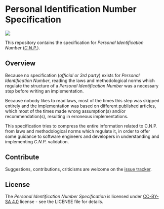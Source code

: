 # Personal Identification Number Specification

![](https://img.shields.io/badge/status-draft-yellow.svg?style=flat-square)

This repository contains the specification for _Personal Identification Number_ (_<abbr title="Cod Numeric Personal">C.N.P.</abbr>_).

## Overview

Because no specification (_official or 3rd party_) exists for _Personal Identification Number_, reading the laws and methodological norms which regulate the structure of a _Personal Identification Number_ was a necessary step before writing an implementation.

Because nobody likes to read laws, most of the times this step was skipped entirely and the implementation was based on different published articles, which most of the times made wrong assumption(s) and/or recommendation(s), resulting in erroneous implementations.

This specification tries to compress the entire information related to C.N.P. from laws and methodological norms which regulate it, in order to offer some guidance to software engineers and developers in understanding and implementing _C.N.P._ validation.

## Contribute

Suggestions, contributions, criticisms are welcome on the [issue tracker][1].

## License

The _Personal Identification Number Specification_ is licensed under [CC-BY-SA 4.0](https://creativecommons.org/licenses/by-sa/4.0/) license - see the LICENSE file for details.

[1]: https://github.com/vimishor/cnp-spec/issues

